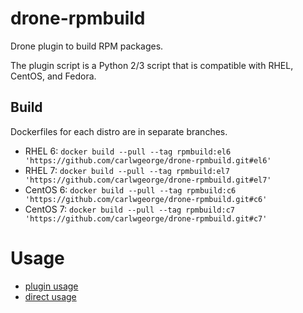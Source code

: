 # drone-rpmbuild

Drone plugin to build RPM packages.

The plugin script is a Python 2/3 script that is compatible with RHEL, CentOS, and Fedora.

## Build

Dockerfiles for each distro are in separate branches.

* RHEL 6: `docker build --pull --tag rpmbuild:el6 'https://github.com/carlwgeorge/drone-rpmbuild.git#el6'`
* RHEL 7: `docker build --pull --tag rpmbuild:el7 'https://github.com/carlwgeorge/drone-rpmbuild.git#el7'`
* CentOS 6: `docker build --pull --tag rpmbuild:c6 'https://github.com/carlwgeorge/drone-rpmbuild.git#c6'`
* CentOS 7: `docker build --pull --tag rpmbuild:c7 'https://github.com/carlwgeorge/drone-rpmbuild.git#c7'`

# Usage

- [plugin usage](USAGE.md#plugin-usage)
- [direct usage](USAGE.md#direct-usage)
